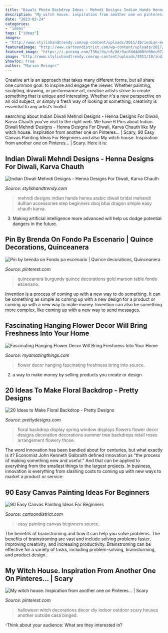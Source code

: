 ```yaml
---
title: "Diwali Photo Backdrop Ideas : Mehndi Designs Indian Hands Henna Arabic Diwali Bridal Mehandi Dulhan Accessories Step Beginners Dooj Bhai Dragon Simple Easy Chauth Karva"
description: "My witch house. inspiration from another one on pinteres…"
date: "2023-02-24"
categories:
- "ideas"
tags: ["ideas"]
images:
- "http://www.stylishandtrendy.com/wp-content/uploads/2011/10/indian-mehndi-designs-1.jpg"
featuredImage: "http://www.cartoondistrict.com/wp-content/uploads/2017/06/Easy-Canvas-Painting-Ideas-For-Beginners16-1.jpg"
featured_image: "https://i.pinimg.com/736x/9a/c6/dd/9ac6dd4d00fe90ec0729126d9304129d.jpg"
image: "http://www.stylishandtrendy.com/wp-content/uploads/2011/10/indian-mehndi-designs-1.jpg"
ShowToc: true
author: "Marian Reinger"
---
```



Creative art is an approach that takes many different forms, but all share one common goal: to inspire and engage the viewer. Whether painting, sculpting, drawing, or performance art, creative artists strive to create something that is unique and interesting. Whether it's a new perspective on an old subject, or simply a fresh way of looking at something, creativity is essential to any artist’s toolkit.

	

		
searching about Indian Diwali Mehndi Designs - Henna Designs For Diwali, Karva Chauth you've visit to the right web. We have 6 Pics about Indian Diwali Mehndi Designs - Henna Designs For Diwali, Karva Chauth like My witch house. Inspiration from another one on Pinteres… | Scary, 90 Easy Canvas Painting Ideas For Beginners and also My witch house. Inspiration from another one on Pinteres… | Scary. Here it is:
		
    
## Indian Diwali Mehndi Designs - Henna Designs For Diwali, Karva Chauth

<img loading=lazy src="http://www.stylishandtrendy.com/wp-content/uploads/2011/10/indian-mehndi-designs-1.jpg" onerror="this.onerror=null;this.src='https://tse3.mm.bing.net/th?id=OIP.DSf3nhi5PJaOF3Xlhq4XmwHaKO&amp;pid=15.1';" alt="Indian Diwali Mehndi Designs - Henna Designs For Diwali, Karva Chauth">

_Source: stylishandtrendy.com_

>mehndi designs indian hands henna arabic diwali bridal mehandi dulhan accessories step beginners dooj bhai dragon simple easy chauth karva. 

	

3. Making artificial intelligence more advanced will help us dodge potential dangers in the future.

    
## Pin By Brenda On Fondo Pa Escenario | Quince Decorations, Quinceanera

<img loading=lazy src="https://i.pinimg.com/736x/b9/9f/a7/b99fa7c7a058e17b1aa2da6ef1d32f3d.jpg" onerror="this.onerror=null;this.src='https://tse4.mm.bing.net/th?id=OIP.Dun-z7YDWH8S2FRx2ku6TgHaJ3&amp;pid=15.1';" alt="Pin by brenda on Fondo pa escenario | Quince decorations, Quinceanera">

_Source: pinterest.com_

>quinceanera burgundy quince decorations gold maroon table fondo escenario. 

	

Invention is a process of coming up with a new way to do something. It can be something as simple as coming up with a new design for a product or coming up with a new way to make money. Invention can also be something more complex, like coming up with a new way to send messages.

    
## Fascinating Hanging Flower Decor Will Bring Freshness Into Your Home

<img loading=lazy src="https://myamazingthings.com/wp-content/uploads/2017/05/flower-decor-1.jpg" onerror="this.onerror=null;this.src='https://tse1.mm.bing.net/th?id=OIP.8kc-03_WG0qSPKS_GqJZXAHaLH&amp;pid=15.1';" alt="Fascinating Hanging Flower Decor Will Bring Freshness Into Your Home">

_Source: myamazingthings.com_

>flower decor hanging fascinating freshness bring into source. 

	

2. a way to make money by selling products you create or design

    
## 20 Ideas To Make Floral Backdrop - Pretty Designs

<img loading=lazy src="http://www.prettydesigns.com/wp-content/uploads/2015/07/20-ideas-to-make-floral-backdrop8.jpg" onerror="this.onerror=null;this.src='https://tse3.mm.bing.net/th?id=OIP.JEzpeY9e4OuUtpWpAP6CpAHaLH&amp;pid=15.1';" alt="20 Ideas to Make Floral Backdrop - Pretty Designs">

_Source: prettydesigns.com_

>floral backdrop display spring window displays flowers flower decor designs decoration decorations summer tree backdrops retail roses arrangement flowery those. 

	

The word innovation has been bandied about for centuries, but what exactly is it? Economist John Kenneth Galbraith defined innovation as “the process of making something new and useful.” And that can be applied to everything from the smallest things to the largest projects. In business, innovation is everything from slashing costs to coming up with new ways to market a product or service.

    
## 90 Easy Canvas Painting Ideas For Beginners

<img loading=lazy src="http://www.cartoondistrict.com/wp-content/uploads/2017/06/Easy-Canvas-Painting-Ideas-For-Beginners16-1.jpg" onerror="this.onerror=null;this.src='https://tse2.mm.bing.net/th?id=OIP.x74ywo_6lFqgoTmFRqKvLQHaKQ&amp;pid=15.1';" alt="90 Easy Canvas Painting Ideas For Beginners">

_Source: cartoondistrict.com_

>easy painting canvas beginners source. 

	

The benefits of brainstroming and how it can help you solve problems.
The benefits of brainstroming are vast and include solving problems faster, improving creativity, and increasing productivity. Brainstroming can be effective for a variety of tasks, including problem-solving, brainstorming, and product design.

    
## My Witch House. Inspiration From Another One On Pinteres… | Scary

<img loading=lazy src="https://i.pinimg.com/736x/9a/c6/dd/9ac6dd4d00fe90ec0729126d9304129d.jpg" onerror="this.onerror=null;this.src='https://tse4.mm.bing.net/th?id=OIP.FbbYvLcTpNdSRNevAcWEdAHaJ3&amp;pid=15.1';" alt="My witch house. Inspiration from another one on Pinteres… | Scary">

_Source: pinterest.com_

>halloween witch decorations decor diy indoor outdoor scary houses another outside casa binged. 

	

-Think about your audience: What are they interested in?

